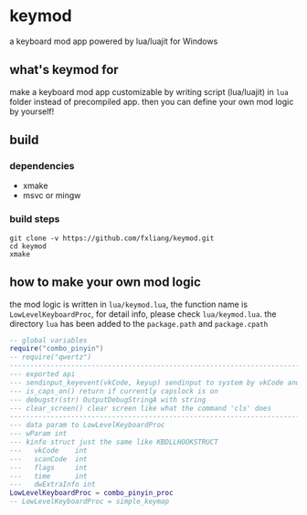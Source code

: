 # keymod 

a keyboard mod app powered by lua/luajit for Windows

## what's keymod for

make a keyboard mod app customizable by writing script (lua/luajit) in `lua` folder instead of precompiled app. then you can define your own mod logic by yourself!
## build
### dependencies
- xmake
- msvc or mingw
### build steps
```
git clone -v https://github.com/fxliang/keymod.git
cd keymod
xmake
```
## how to make your own mod logic

the mod logic is written in `lua/keymod.lua`, the function name is `LowLevelKeyboardProc`, for detail info, please check `lua/keymod.lua`. the directory `lua` has been added to the `package.path` and `package.cpath`

```lua
-- global variables
require("combo_pinyin")
-- require("qwertz")
-------------------------------------------------------------------------------
--- exported api
--- sendinput_keyevent(vkCode, keyup) sendinput to system by vkCode and keyup status
--- is_caps_on() return if currently capslock is on
--- debugstr(str) OutputDebugStringA with string
--- clear_screen() clear screen like what the command 'cls' does
-------------------------------------------------------------------------------
--- data param to LowLevelKeyboardProc
--- wParam int
--- kinfo struct just the same like KBDLLHOOKSTRUCT
---   vkCode    int
---   scanCode  int
---   flags     int
---   time      int
---   dwExtraInfo int
LowLevelKeyboardProc = combo_pinyin_proc
-- LowLevelKeyboardProc = simple_keymap

```